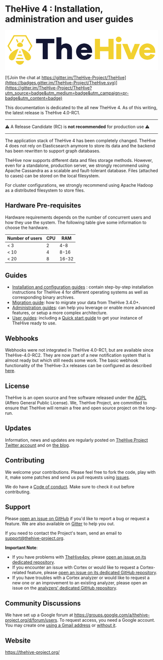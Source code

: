# TheHive 4 : Installation, administration and user guides

![](files/thehive-logo.png)

[![Join the chat at https://gitter.im/TheHive-Project/TheHive](https://badges.gitter.im/TheHive-Project/TheHive.svg)](https://gitter.im/TheHive-Project/TheHive?utm_source=badge&utm_medium=badge&utm_campaign=pr-badge&utm_content=badge)

This documentation is dedicated to the all new TheHive 4. As of this writing, the latest release is TheHive 4.0-RC1. 

---

⚠️ A Release Candidate (RC) is **not recommended** for production use ⚠️

---

The application stack of TheHive 4 has been completely changed. TheHive 4 does not rely on Elasticsearch anymore to
 store its data and the backend has been rewritten to support graph databases.

TheHive now supports different data and files storage methods. However, even for a standalone, production server, we
 strongly recommend using Apache Cassandra as a scalable and fault-tolerant database. Files (attached to cases) can
  be stored on the local filesystem.

For cluster configurations, we strongly recommend using Apache Hadoop as a distributed filesystem to store files.

## Hardware Pre-requisites

Hardware requirements depends on the number of concurrent users and how they use the system. The following table give some information to choose the hardware.

| Number of users | CPU  | RAM   |
| --------------- | ---- | ----- |
| < 3             | 2    | 4-8   |
| < 10            | 4    | 8-16  |
| < 20            | 8    | 16-32 |

## Guides

- [Installation and configuration guides](Installation/README.md) : contain step-by-step installation instructions for
 TheHive 4 for different operating systems as well as corresponding binary archives.
- [Migration guide](Administration/Migration.md): how to migrate your data from TheHive 3.4.0+.
- [Administration guides](Administration/README.md): can help you leverage or enable more advanced features, or setup
 a more complex architecture.
- [User guides](User/README.md): including a [Quick start guide](User/Quick-start.md) to get your instance of TheHive
 ready to use.

## Webhooks
Webhooks were not integrated in TheHive 4.0-RC1, but are available since TheHive-4.0-RC2. They are now part of a new notification system that is almost ready but which still needs some work. The basic webhook functionality of the TheHive-3.x releases can be configured as described [here](Administration/Webhook.md). 

## License
TheHive is an open source and free software released under the [AGPL](https://github.com/TheHive-Project/TheHive/blob/master/LICENSE) (Affero General Public License). We, TheHive Project, are committed to ensure that TheHive will remain a free and open source project on the long-run.

## Updates
Information, news and updates are regularly posted on [TheHive Project Twitter account](https://twitter.com/thehive_project) and on [the blog](https://blog.thehive-project.org/).

## Contributing
We welcome your contributions. Please feel free to fork the code, play with it, make some patches and send us pull requests using [issues](https://github.com/TheHive-Project/TheHive/issues).

We do have a [Code of conduct](../code_of_conduct.md). Make sure to check it out before contributing.

## Support
Please [open an issue on GitHub](https://github.com/TheHive-Project/TheHive/issues) if you'd like to report a bug or request a feature. We are also available on [Gitter](https://gitter.im/TheHive-Project/TheHive) to help you out.

If you need to contact the Project's team, send an email to <support@thehive-project.org>.

**Important Note**:

- If you have problems with [TheHive4py](https://github.com/TheHive-Project/TheHive4py), please [open an issue on its dedicated repository](https://github.com/TheHive-Project/TheHive4py/issues/new).
- If you encounter an issue with Cortex or would like to request a Cortex-related feature, please [open an issue on its dedicated GitHub repository](https://github.com/TheHive-Project/Cortex/issues/new).
- If you have troubles with a Cortex analyzer or would like to request a new one or an improvement to an existing analyzer, please open an issue on the [analyzers' dedicated GitHub repository](https://github.com/TheHive-Project/cortex-analyzers/issues/new).

## Community Discussions
We have set up a Google forum at <https://groups.google.com/a/thehive-project.org/d/forum/users>. To request access, you need a Google account. You may create one [using a Gmail address](https://accounts.google.com/SignUp?hl=en) or [without it](https://accounts.google.com/SignUpWithoutGmail?hl=en).

## Website
<https://thehive-project.org/>

